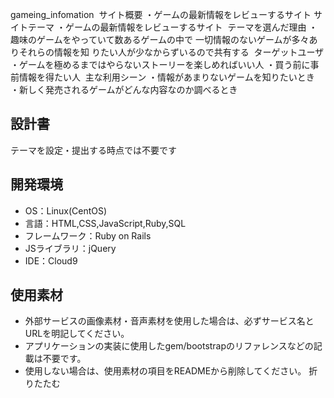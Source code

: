  gameing_infomation
​
 サイト概要
・ゲームの最新情報をレビューするサイト
 サイトテーマ
・ゲームの最新情報をレビューするサイト
​
 テーマを選んだ理由
・趣味のゲームをやっていて数あるゲームの中で
一切情報のないゲームが多々ありそれらの情報を知
りたい人が少なからずいるので共有する
​
 ターゲットユーザ
・ゲームを極めるまではやらないストーリーを楽しめればいい人
・買う前に事前情報を得たい人
​
 主な利用シーン
・情報があまりないゲームを知りたいとき
・新しく発売されるゲームがどんな内容なのか調べるとき
​
## 設計書
テーマを設定・提出する時点では不要です
​
## 開発環境
- OS：Linux(CentOS)
- 言語：HTML,CSS,JavaScript,Ruby,SQL
- フレームワーク：Ruby on Rails
- JSライブラリ：jQuery
- IDE：Cloud9
​
## 使用素材
- 外部サービスの画像素材・音声素材を使用した場合は、必ずサービス名とURLを明記してください。
- アプリケーションの実装に使用したgem/bootstrapのリファレンスなどの記載は不要です。
- 使用しない場合は、使用素材の項目をREADMEから削除してください。
折りたたむ